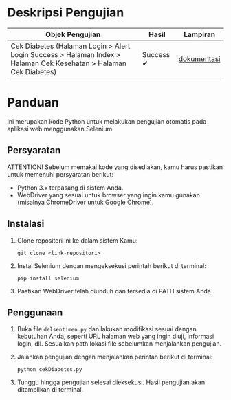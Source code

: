 # Deskripsi Pengujian

| Objek Pengujian | Hasil      | Lampiran                                                      |
| --------------- | ---------- | ------------------------------------------------------------- |
| Cek Diabetes (Halaman Login > Alert Login Success > Halaman Index > Halaman Cek Kesehatan > Halaman Cek Diabetes) | Success ✔ | [dokumentasi](<./Selenium_Testing Dokumentasi_1214026_JuwitaStefany.pdf>) |

# Panduan 

Ini merupakan kode Python untuk melakukan pengujian otomatis pada aplikasi web menggunakan Selenium.

## Persyaratan

ATTENTION! Sebelum memakai kode yang disediakan, kamu harus pastikan untuk memenuhi persyaratan berikut:

- Python 3.x terpasang di sistem Anda.
- WebDriver yang sesuai untuk browser yang ingin kamu gunakan (misalnya ChromeDriver untuk Google Chrome).

## Instalasi

1. Clone repositori ini ke dalam sistem Kamu:

   ```
   git clone <link-repositori>
   ```

2. Instal Selenium dengan mengeksekusi perintah berikut di terminal:

   ```
   pip install selenium
   ```

3. Pastikan WebDriver telah diunduh dan tersedia di PATH sistem Anda.

## Penggunaan

1. Buka file `delsentimen.py` dan lakukan modifikasi sesuai dengan kebutuhan Anda, seperti URL halaman web yang ingin diuji, informasi login, dll. Sesuaikan path lokasi file sebelumkan menjalankan pengujian.

2. Jalankan pengujian dengan menjalankan perintah berikut di terminal:

   ```
   python cekDiabetes.py
   ```

3. Tunggu hingga pengujian selesai dieksekusi. Hasil pengujian akan ditampilkan di terminal.